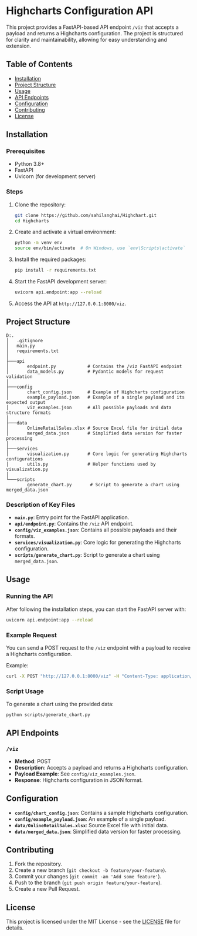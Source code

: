 # Highcharts Configuration API

This project provides a FastAPI-based API endpoint `/viz` that accepts a payload and returns a Highcharts configuration. The project is structured for clarity and maintainability, allowing for easy understanding and extension.

## Table of Contents

- [Installation](#installation)
- [Project Structure](#project-structure)
- [Usage](#usage)
- [API Endpoints](#api-endpoints)
- [Configuration](#configuration)
- [Contributing](#contributing)
- [License](#license)

## Installation

### Prerequisites

- Python 3.8+
- FastAPI
- Uvicorn (for development server)

### Steps

1. Clone the repository:
   ```bash
   git clone https://github.com/sahilsnghai/Highchart.git
   cd Highcharts
   ```

2. Create and activate a virtual environment:
   ```bash
   python -m venv env
   source env/bin/activate  # On Windows, use `env\Scripts\activate`
   ```

3. Install the required packages:
   ```bash
   pip install -r requirements.txt
   ```

4. Start the FastAPI development server:
   ```bash
   uvicorn api.endpoint:app --reload
   ```

5. Access the API at `http://127.0.0.1:8000/viz`.

## Project Structure

```plaintext
D:.
│   .gitignore
│   main.py
│   requirements.txt
│   
├───api
│       endpoint.py            # Contains the /viz FastAPI endpoint
│       data_models.py         # Pydantic models for request validation
│
├───config
│       chart_config.json      # Example of Highcharts configuration
│       example_payload.json   # Example of a single payload and its expected output
│       viz_examples.json      # All possible payloads and data structure formats
│
├───data
│       OnlineRetailSales.xlsx # Source Excel file for initial data
│       merged_data.json       # Simplified data version for faster processing
│
├───services
│       visualization.py       # Core logic for generating Highcharts configurations
│       utils.py               # Helper functions used by visualization.py
│
└───scripts
        generate_chart.py       # Script to generate a chart using merged_data.json
```

### Description of Key Files

- **`main.py`**: Entry point for the FastAPI application.
- **`api/endpoint.py`**: Contains the `/viz` API endpoint.
- **`config/viz_examples.json`**: Contains all possible payloads and their formats.
- **`services/visualization.py`**: Core logic for generating the Highcharts configuration.
- **`scripts/generate_chart.py`**: Script to generate a chart using `merged_data.json`.

## Usage

### Running the API

After following the installation steps, you can start the FastAPI server with:

```bash
uvicorn api.endpoint:app --reload
```

### Example Request

You can send a POST request to the `/viz` endpoint with a payload to receive a Highcharts configuration.

Example:
```bash
curl -X POST "http://127.0.0.1:8000/viz" -H "Content-Type: application/json" -d @config/example_payload.json
```

### Script Usage

To generate a chart using the provided data:

```bash
python scripts/generate_chart.py
```

## API Endpoints

### `/viz`

- **Method**: POST
- **Description**: Accepts a payload and returns a Highcharts configuration.
- **Payload Example**: See `config/viz_examples.json`.
- **Response**: Highcharts configuration in JSON format.

## Configuration

- **`config/chart_config.json`**: Contains a sample Highcharts configuration.
- **`config/example_payload.json`**: An example of a single payload.
- **`data/OnlineRetailSales.xlsx`**: Source Excel file with initial data.
- **`data/merged_data.json`**: Simplified data version for faster processing.

## Contributing

1. Fork the repository.
2. Create a new branch (`git checkout -b feature/your-feature`).
3. Commit your changes (`git commit -am 'Add some feature'`).
4. Push to the branch (`git push origin feature/your-feature`).
5. Create a new Pull Request.

## License

This project is licensed under the MIT License - see the [LICENSE](https://choosealicense.com/licenses/mit/) file for details.
